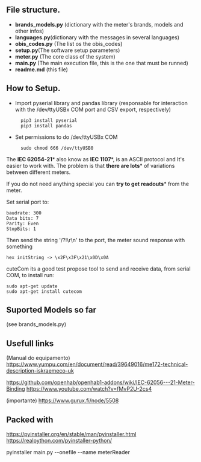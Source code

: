 ## File structure. ##

- **brands_models.py** (dictionary with the meter's brands, models and other infos)
- **languages.py**(dictionary with the messages in several languages)
- **obis_codes.py** (The list os the obis_codes)
- **setup.py**(The software setup parameters)
- **meter.py** (The core class of the system)
- **main.py** (The main execution file, this is the one that must be runned)
- **readme.md**
(this file)

## How to Setup. ##

- Import pyserial library and pandas library
  (responsable for interaction with the /dev/ttyUSBx COM port and CSV export, respectively)

        pip3 install pyserial
        pip3 install pandas

- Set permissions to do /dev/ttyUSBx COM

        sudo chmod 666 /dev/ttyUSB0


The **IEC 62054-21*** also know as **IEC 1107***, is an  ASCII protocol and It's easier to work with. The problem is that **there are lots*** of variations between different meters.

If you do not need anything special you can **try to get readouts*** from the meter.

Set serial port to:

    baudrate: 300
    Data bits: 7
    Parity: Even
    StopBits: 1

Then send the string '/?!\r\n' to the port, the meter sound response with something

    hex initString -> \x2F\x3F\x21\x0D\x0A

cuteCom its a good test propose tool to send and receive data, from serial COM, to install run:

    sudo apt-get update
    sudo apt-get install cutecom

## Suported Models so far ##

(see brands_models.py)

## Usefull links ##

(Manual do equipamento)
https://www.yumpu.com/en/document/read/39649016/me172-technical-description-iskraemeco-uk

https://github.com/openhab/openhab1-addons/wiki/IEC-62056---21-Meter-Binding
https://www.youtube.com/watch?v=fMvP2U-2cs4

(importante)
https://www.gurux.fi/node/5508

## Packed with ##

https://pyinstaller.org/en/stable/man/pyinstaller.html
https://realpython.com/pyinstaller-python/

pyinstaller main.py --onefile --name meterReader



